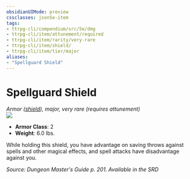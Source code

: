 ```yaml
---
obsidianUIMode: preview
cssclasses: json5e-item
tags:
- ttrpg-cli/compendium/src/5e/dmg
- ttrpg-cli/item/attunement/required
- ttrpg-cli/item/rarity/very-rare
- ttrpg-cli/item/shield/
- ttrpg-cli/item/tier/major
aliases: 
- "Spellguard Shield"
---
```

# Spellguard Shield
*Armor ([shield](/3-Mechanics/CLI/Compendium/items/shield.md)), major, very rare (requires attunement)*  
![](/3-Mechanics/CLI/Compendium/items/img/spellguard-shield.webp#right)

- **Armor Class**: 2
- **Weight**: 6.0 lbs.

While holding this shield, you have advantage on saving throws against spells and other magical effects, and spell attacks have disadvantage against you.

*Source: Dungeon Master's Guide p. 201. Available in the <span title='Systems Reference Document (5.1)'>SRD</span>*